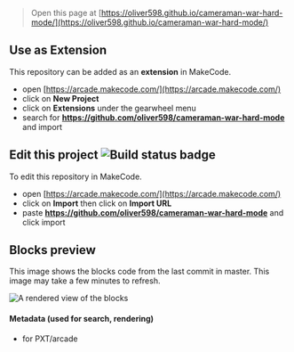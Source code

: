  


> Open this page at [https://oliver598.github.io/cameraman-war-hard-mode/](https://oliver598.github.io/cameraman-war-hard-mode/)

## Use as Extension

This repository can be added as an **extension** in MakeCode.

* open [https://arcade.makecode.com/](https://arcade.makecode.com/)
* click on **New Project**
* click on **Extensions** under the gearwheel menu
* search for **https://github.com/oliver598/cameraman-war-hard-mode** and import

## Edit this project ![Build status badge](https://github.com/oliver598/cameraman-war-hard-mode/workflows/MakeCode/badge.svg)

To edit this repository in MakeCode.

* open [https://arcade.makecode.com/](https://arcade.makecode.com/)
* click on **Import** then click on **Import URL**
* paste **https://github.com/oliver598/cameraman-war-hard-mode** and click import

## Blocks preview

This image shows the blocks code from the last commit in master.
This image may take a few minutes to refresh.

![A rendered view of the blocks](https://github.com/oliver598/cameraman-war-hard-mode/raw/master/.github/makecode/blocks.png)

#### Metadata (used for search, rendering)

* for PXT/arcade
<script src="https://makecode.com/gh-pages-embed.js"></script><script>makeCodeRender("{{ site.makecode.home_url }}", "{{ site.github.owner_name }}/{{ site.github.repository_name }}");</script>
